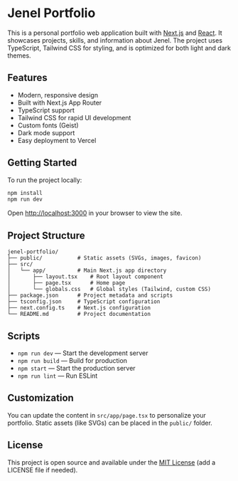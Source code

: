 # Jenel Portfolio

This is a personal portfolio web application built with [Next.js](https://nextjs.org/) and [React](https://react.dev/). It showcases projects, skills, and information about Jenel. The project uses TypeScript, Tailwind CSS for styling, and is optimized for both light and dark themes.

## Features

- Modern, responsive design
- Built with Next.js App Router
- TypeScript support
- Tailwind CSS for rapid UI development
- Custom fonts (Geist)
- Dark mode support
- Easy deployment to Vercel

## Getting Started

To run the project locally:

```bash
npm install
npm run dev
```

Open [http://localhost:3000](http://localhost:3000) in your browser to view the site.

## Project Structure

```
jenel-portfolio/
├── public/           # Static assets (SVGs, images, favicon)
├── src/
│   └── app/          # Main Next.js app directory
│       ├── layout.tsx    # Root layout component
│       ├── page.tsx      # Home page
│       └── globals.css   # Global styles (Tailwind, custom CSS)
├── package.json      # Project metadata and scripts
├── tsconfig.json     # TypeScript configuration
├── next.config.ts    # Next.js configuration
└── README.md         # Project documentation
```

## Scripts

- `npm run dev` — Start the development server
- `npm run build` — Build for production
- `npm start` — Start the production server
- `npm run lint` — Run ESLint

## Customization

You can update the content in `src/app/page.tsx` to personalize your portfolio. Static assets (like SVGs) can be placed in the `public/` folder.

## License

This project is open source and available under the [MIT License](LICENSE) (add a LICENSE file if needed).